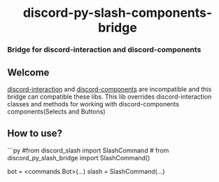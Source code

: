 <div align="center">
  <h1>discord-py-slash-components-bridge</h1></div>
  <h3>Bridge for discord-interaction and discord-components</h3>
  
 
<h2>Welcome</h2>
 
[discord-interaction](https://github.com/goverfl0w/discord-interactions) and [discord-components](https://github.com/kiki7000/discord.py-components) are incompatible and this bridge can compatible these libs.
This lib overrides discord-interaction classes and methods for working with discord-components components(Selects and Buttons)

<h2>How to use?</h2>
```py
#from discord_slash import SlashCommand #
from discord_py_slash_bridge import SlashCommand()

bot = <commands.Bot>(...)
slash = SlashCommand(...)
```
